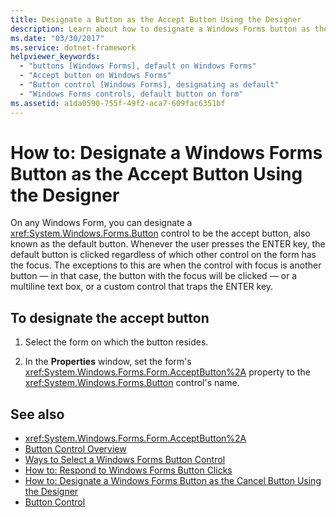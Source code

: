 ```yaml
---
title: Designate a Button as the Accept Button Using the Designer
description: Learn about how to designate a Windows Forms button as the accept button using the designer. 
ms.date: "03/30/2017"
ms.service: dotnet-framework
helpviewer_keywords:
  - "buttons [Windows Forms], default on Windows Forms"
  - "Accept button on Windows Forms"
  - "Button control [Windows Forms], designating as default"
  - "Windows Forms controls, default button on form"
ms.assetid: a1da0590-755f-49f2-aca7-609fac6351bf
---
```

# How to: Designate a Windows Forms Button as the Accept Button Using the Designer

On any Windows Form, you can designate a <xref:System.Windows.Forms.Button> control to be the accept button, also known as the default button. Whenever the user presses the ENTER key, the default button is clicked regardless of which other control on the form has the focus. The exceptions to this are when the control with focus is another button — in that case, the button with the focus will be clicked — or a multiline text box, or a custom control that traps the ENTER key.

## To designate the accept button

1. Select the form on which the button resides.

2. In the **Properties** window, set the form's <xref:System.Windows.Forms.Form.AcceptButton%2A> property to the <xref:System.Windows.Forms.Button> control's name.

## See also

- <xref:System.Windows.Forms.Form.AcceptButton%2A>
- [Button Control Overview](button-control-overview-windows-forms.md)
- [Ways to Select a Windows Forms Button Control](ways-to-select-a-windows-forms-button-control.md)
- [How to: Respond to Windows Forms Button Clicks](how-to-respond-to-windows-forms-button-clicks.md)
- [How to: Designate a Windows Forms Button as the Cancel Button Using the Designer](designate-a-wf-button-as-the-cancel-button-using-the-designer.md)
- [Button Control](button-control-windows-forms.md)
